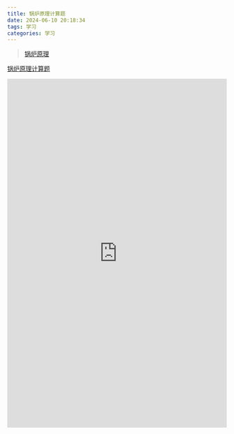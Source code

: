 ```yaml
---
title: 锅炉原理计算题
date: 2024-06-10 20:18:34
tags: 学习
categories: 学习
---
```

> [锅炉原理](/2024/06/10/锅炉原理/)

[锅炉原理计算题](http://ss.bestzyq.cn/d/Personal/%E7%A7%BB%E5%8A%A8%E7%BD%91%E7%9B%98/%E5%AD%A6%E4%B9%A0/%E9%94%85%E7%82%89%E5%8E%9F%E7%90%86/%E8%AE%A1%E7%AE%97%E9%A2%98.pdf)

<iframe src="http://ss.bestzyq.cn/pdfjs6/web/viewer.html?file=http://ss.bestzyq.cn/d/Personal/%E7%A7%BB%E5%8A%A8%E7%BD%91%E7%9B%98/%E5%AD%A6%E4%B9%A0/%E9%94%85%E7%82%89%E5%8E%9F%E7%90%86/%E8%AE%A1%E7%AE%97%E9%A2%98.pdf"
        width="100%" height="800px" frameborder="0" scrolling="yes"></iframe>
